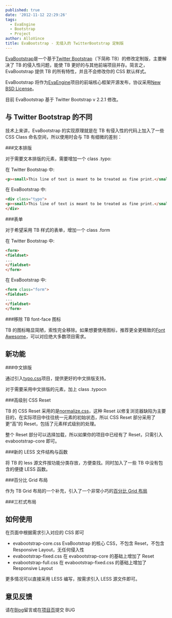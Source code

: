 ```yaml
---
published: true
date: '2012-11-12 22:29:26'
tags:
  - EvaEngine
  - Bootstrap
  - Project
author: AlloVince
title: EvaBootstrap - 无侵入的 TwitterBootstrap 定制版
---
```


[EvaBootstrap](https://github.com/AlloVince/EvaBootstrap)是一个基于[Twitter Bootstrap](http://twitter.github.com/bootstrap/)（下简称 TB）的修改定制版，主要解决了 TB 的侵入性问题，能使 TB 更好的与其他前端项目并存。简言之，EvaBootstrap 提供 TB 的所有特性，并且不会修改你的 CSS 默认样式。

EvaBootstrap 将作为[EvaEngine](https://github.com/AlloVince/eva-engine)项目的前端核心框架开源发布，协议采用[New BSD License](http://framework.zend.com/license/new-bsd)。

目前 EvaBootstrap 基于 Twitter Bootstrap v 2.2.1 修改。


与 Twitter Bootstrap 的不同
--------------------------------

技术上来讲，EvaBootstrap 的实现原理就是在 TB 有侵入性的代码上加入了一些 CSS Class 命名空间，所以使用时会与 TB 有细微的差别：

###文本排版

对于需要文本排版的元素，需要增加一个 class .typo:


在 Twitter Bootstrap 中:

```html
<p><small>This line of text is meant to be treated as fine print.</small></p>
```

在 EvaBootstrap 中:

```html
<div class="typo">
<p><small>This line of text is meant to be treated as fine print.</small></p>
</div>
```

###表单

对于希望采用 TB 样式的表单，增加一个 class .form

在 Twitter Bootstrap 中:

```html
<form>
<fieldset>
...
</fieldset>
</form>
```

在 EvaBootstrap 中:

```html
<form class="form">
<fieldset>
...
</fieldset>
</form>
```


###移除 TB font-face 图标

TB 的图标略显简陋，索性完全移除。如果想要使用图标，推荐更全更精致的[Font Awesome](http://fortawesome.github.com/Font-Awesome/)，可以对应绝大多数项目需求。


新功能
-----------

###中文排版

通过引入[typo.css](https://github.com/sofish/typo.css)项目，提供更好的中文排版支持。

对于需要采用中文排版的元素，加上 class .typocn

###高级别 CSS Reset

TB 的 CSS Reset 采用的是[normalize.css](http://necolas.github.com/normalize.css/1.0.1/normalize.css)，这种 Reset 以修复浏览器缺陷为主要目的，在实际项目中往往统一元素的初始状态，所以 CSS Reset 部分采用了更“高”的 Reset，包括了元素样式级别的处理。

整个 Reset 部分可以选择加载，所以如果你的项目中已经有了 Reset，只需引入 evabootstrap-core 即可。


###新的 LESS 文件结构与函数

将 TB 的 less 源文件按功能分类存放，方便查找。同时加入了一些 TB 中没有包含的便捷 LESS 函数。

###百分比 Grid 布局

作为 TB Grid 布局的一个补充，引入了一个非常小巧的[百分比 Grid 布局](http://cssglobe.com/easy-percentage-grid-system-with-html5/)

###三栏式布局

如何使用
-----------

在页面中根据需求引入对应的 CSS 即可

- evabootstrap-core.css EvaBootstrap 的核心 CSS，不包含 Reset，不包含 Responsive Layout，无任何侵入性
- evabootstrap-fixed.css 在 evabootstrap-core 的基础上增加了 Reset
- evabootstrap-full.css 在 evabootstrap-fixed.css 的基础上增加了 Responsive Layout

更多情况可以直接采用 LESS 编写，按需求引入 LESS 源文件即可。

意见反馈
--------------

请在[Blog](http://avnpc.com/pages/evabootstrap)留言或在[项目页](https://github.com/AlloVince/EvaBootstrap)提交 BUG



